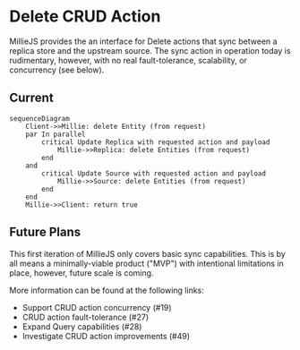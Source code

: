 # Delete CRUD Action

MillieJS provides the an interface for Delete actions that sync between a
replica store and the upstream source. The sync action in operation today is
rudimentary, however, with no real fault-tolerance, scalability, or
concurrency (see below).

## Current

```mermaid
sequenceDiagram
    Client->>Millie: delete Entity (from request)
    par In parallel
        critical Update Replica with requested action and payload
            Millie->>Replica: delete Entities (from request)
        end
    and
        critical Update Source with requested action and payload
            Millie->>Source: delete Entities (from request)
        end
    end
    Millie->>Client: return true
```

## Future Plans

This first iteration of MillieJS only covers basic sync capabilities. This is
by all means a minimally-viable product ("MVP") with intentional limitations in
place, however, future scale is coming.

More information can be found at the following links:

- Support CRUD action concurrency (#19)
- CRUD action fault-tolerance (#27)
- Expand Query capabilities (#28)
- Investigate CRUD action improvements (#49)
